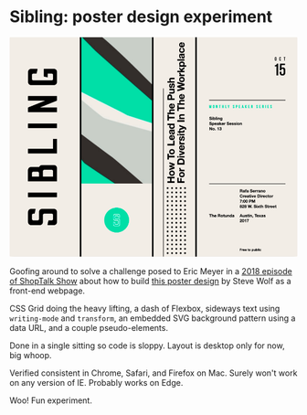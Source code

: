# Sibling: poster design experiment

![screenshot preview](sibling-screenshot.png)

Goofing around to solve a challenge posed to Eric Meyer in a [2018 episode of ShopTalk Show](https://shoptalkshow.com/331-think-like-front-end-developer-eric-meyer/#t=1:03:18) about how to build [this poster design](https://dribbble.com/shots/4858587-Sibling) by Steve Wolf as a front-end webpage.

CSS Grid doing the heavy lifting, a dash of Flexbox, sideways text using `writing-mode` and `transform`, an embedded SVG background pattern using a data URL, and a couple pseudo-elements.

Done in a single sitting so code is sloppy. Layout is desktop only for now, big whoop.

Verified consistent in Chrome, Safari, and Firefox on Mac. Surely won't work on any version of IE. Probably works on Edge.

Woo! Fun experiment.
